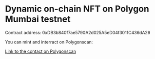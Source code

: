 # Dynamic on-chain  NFT on Polygon Mumbai testnet

Contract address: 0xDB3b840f7ae5790A2d025A5eD04f3011C436dA29

You can mint and interract on Polygonscan: 

[Link to the contact on Polygonscan](https://mumbai.polygonscan.com/address/0xDB3b840f7ae5790A2d025A5eD04f3011C436dA29)



